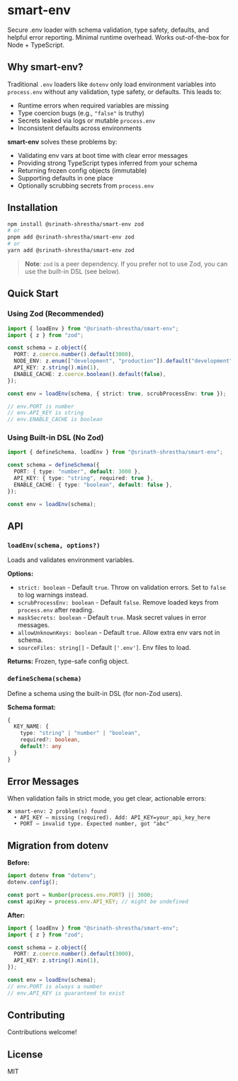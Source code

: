 # smart-env

Secure .env loader with schema validation, type safety, defaults, and helpful error reporting. Minimal runtime overhead. Works out-of-the-box for Node + TypeScript.

## Why smart-env?

Traditional `.env` loaders like `dotenv` only load environment variables into `process.env` without any validation, type safety, or defaults. This leads to:

- Runtime errors when required variables are missing
- Type coercion bugs (e.g., `"false"` is truthy)
- Secrets leaked via logs or mutable `process.env`
- Inconsistent defaults across environments

**smart-env** solves these problems by:

- Validating env vars at boot time with clear error messages
- Providing strong TypeScript types inferred from your schema
- Returning frozen config objects (immutable)
- Supporting defaults in one place
- Optionally scrubbing secrets from `process.env`

## Installation

```bash
npm install @srinath-shrestha/smart-env zod
# or
pnpm add @srinath-shrestha/smart-env zod
# or
yarn add @srinath-shrestha/smart-env zod
```

> **Note**: `zod` is a peer dependency. If you prefer not to use Zod, you can use the built-in DSL (see below).

## Quick Start

### Using Zod (Recommended)

```typescript
import { loadEnv } from "@srinath-shrestha/smart-env";
import { z } from "zod";

const schema = z.object({
  PORT: z.coerce.number().default(3000),
  NODE_ENV: z.enum(["development", "production"]).default("development"),
  API_KEY: z.string().min(1),
  ENABLE_CACHE: z.coerce.boolean().default(false),
});

const env = loadEnv(schema, { strict: true, scrubProcessEnv: true });

// env.PORT is number
// env.API_KEY is string
// env.ENABLE_CACHE is boolean
```

### Using Built-in DSL (No Zod)

```typescript
import { defineSchema, loadEnv } from "@srinath-shrestha/smart-env";

const schema = defineSchema({
  PORT: { type: "number", default: 3000 },
  API_KEY: { type: "string", required: true },
  ENABLE_CACHE: { type: "boolean", default: false },
});

const env = loadEnv(schema);
```

## API

### `loadEnv(schema, options?)`

Loads and validates environment variables.

**Options:**

- `strict: boolean` - Default `true`. Throw on validation errors. Set to `false` to log warnings instead.
- `scrubProcessEnv: boolean` - Default `false`. Remove loaded keys from `process.env` after reading.
- `maskSecrets: boolean` - Default `true`. Mask secret values in error messages.
- `allowUnknownKeys: boolean` - Default `true`. Allow extra env vars not in schema.
- `sourceFiles: string[]` - Default `['.env']`. Env files to load.

**Returns:** Frozen, type-safe config object.

### `defineSchema(schema)`

Define a schema using the built-in DSL (for non-Zod users).

**Schema format:**

```typescript
{
  KEY_NAME: {
    type: "string" | "number" | "boolean",
    required?: boolean,
    default?: any
  }
}
```

## Error Messages

When validation fails in strict mode, you get clear, actionable errors:

```
❌ smart-env: 2 problem(s) found
  • API_KEY — missing (required). Add: API_KEY=your_api_key_here
  • PORT — invalid type. Expected number, got "abc"
```

## Migration from dotenv

**Before:**

```typescript
import dotenv from "dotenv";
dotenv.config();

const port = Number(process.env.PORT) || 3000;
const apiKey = process.env.API_KEY; // might be undefined
```

**After:**

```typescript
import { loadEnv } from "@srinath-shrestha/smart-env";
import { z } from "zod";

const schema = z.object({
  PORT: z.coerce.number().default(3000),
  API_KEY: z.string().min(1),
});

const env = loadEnv(schema);
// env.PORT is always a number
// env.API_KEY is guaranteed to exist
```

## Contributing

Contributions welcome!

## License

MIT
